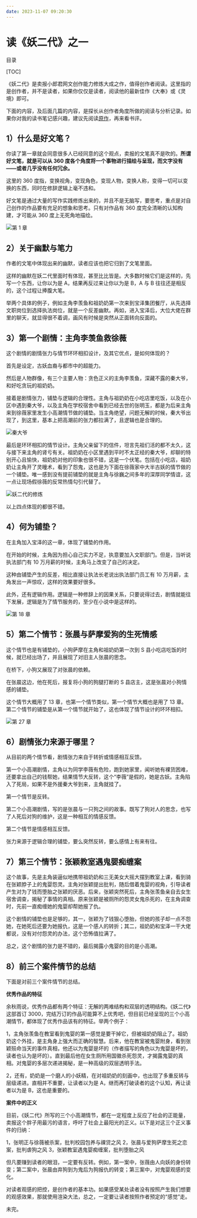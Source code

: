 ```yaml
---
date: 2023-11-07 09:20:30
---
```

# 读《妖二代》之一

目录

[TOC]

《妖二代》是卖报小郎君网文创作能力修炼大成之作，值得创作者阅读。这里指的是创作者，并不是读者，如果你仅仅是读者，阅读他的最新佳作《大奉》或《灵境》即可。

下面的内容，及后面几篇的内容，是探长从创作者角度所做的阅读与分析记录。如果你对我的读书笔记感兴趣，建议先阅读[原作](https://www.xbiquge.bz/book/42491/)，再来看书评。

## 1）什么是好文笔？

你读了第一章就会同意很多人已经同意的这个观点，卖报的文笔真不是吹的。**所谓好文笔，就是可以从 360 度各个角度将一个事物进行描绘与呈现，而文字没有——或者几乎没有任何冗余。**

这里的 360 度指，变换视角，变现角色，变现人物，变换人称，变得一切可以变换的东西，同时在修辞逻辑上毫不违和。

好文笔是通过大量的写作实践修炼出来的，并且不是无脑写，要思考，重点是对自己创作的作品要有充足的想象和思考。只有对作品有 360 度完全清晰的认知构建，才可能从 360 度上无死角地描绘。

![第 1 章](./assets/F-NcYUgbEAApCe8.jpeg)

## 2）关于幽默与笔力

作者的文笔中体现出来的幽默，读者应该也把它归到了文笔里面。

这样的幽默在妖二代里面时有体现，甚至比比皆是。大多数时候它们是这样的，先写一个东西，让你以为是 A，结果再反过来让你以为是 B，A 与 B 往往还是相反的，这个过程让捧腹大笔。

举两个具体的例子，例如主角李羡鱼和祖奶奶第一次来到宝泽集团餐厅，从先选择文职岗位到选择执法岗位，就是一个反差幽默。再如，进入宝泽后，大位大佬在群里的聊天，就显得很不着调，画风有时候是突然从正面转向反面的。

## 3）第一个剧情：主角李羡鱼救徐薇

这个剧情的剧情张力与情节环环相扣设计，及其它优点，是如何体现的？

首先是设定，古妖血裔与都市中的超能力。

然后是人物群像，有三个主要人物：贪色正义的主角李羡鱼，深藏不露的秦大爷，和好吃贪玩的祖奶奶。

接着是剧情张力，铺垫与逻辑的合理性。主角与祖奶奶在小吃店里吃饭，以及在小区中遇到秦大爷，以及主角在学校宿舍中看到已经去世的张明玉，都是为后来主角来到徐薇家里发生小高潮情节做的铺垫。当主角绝望，问题无解的时候，秦大爷出现了，到这里，基本上把高潮前的张力都拉满了，且逻辑也是合理的。

![秦大爷](./assets/F-PKD7tbIAAOgrq.jpeg)

最后是环环相扣的情节设计。主角父亲留下的信件，坦言先祖们活的都不太久，这与接下来主角的肾亏有关。祖奶奶在小区里遇到平时不太正经的秦大爷，却聊的特别开心且愉快，祖奶奶对他的印象也很不错，这是一个伏笔。包括在小吃店，祖奶奶让主角开了灵曈术，看到了怨鬼，这也是为下面在徐薇家中大半古妖的情节做的一个铺垫。唯一感到没有提前铺垫的就是主角与徐巍之间多年的深厚同学情谊，这一点让现场假徐薇的反常热情勾引代替了。

![妖二代的修炼](./assets/image-20231107092407841.png)

以上四点体现的都很不错。

## 4）何为铺垫？

在主角加入宝泽的这一章，体现了铺垫的作用。

在开始的时候，主角因为担心自己实力不足，执意要加入文职部门。但是，当听说执法部门有 10 万月薪的时候，主角马上改变了自己的决定。

这种由铺垫产生的反差，相比直接让执法长老说出执法部门员工有 10 万月薪，主角发出一声惊叹，这样的效果要好很多。

此外，还有逻辑作用。逻辑是一种修辞上的因果关系，只要说得过去，剧情就能往下发展，逻辑是为了情节服务的，至少在小说中是这样的。

![第 18 章](./assets/F-PK29Va4AABDtg.jpeg)

## 5）第二个情节：张晨与萨摩爱狗的生死情感

这个情节也是有铺垫的，小狗萨摩在主角和祖奶奶第一次到 S 县小吃店吃饭的时候，就已经出场了，并且展现了对旧主人张晨的思念。

在桥下，小狗又展现了对张晨的依赖。

在张晨这边，他在死后，报复将小狗的狗腿打断的 S 县店主，这是张晨对小狗情感的铺垫。

这个情节大概用了 13 章，也第一个情节类似，第一个情节大概也是用了 13 章。第二个情节的铺垫是从第一个情节就开始了，这也体现了情节设计的环环相扣。

![第 27 章](./assets/F-QUtQXXQAAn8yi.jpeg)

## 6）剧情张力来源于哪里？

从目前的两个情节看，剧情张力来自于转折或情感相互反馈。

第一个小高潮剧情，主角以为同学李薇有危险，跑到她家里，闻听她有裸货困难，还要拿出自己的钱帮她，结果情节大反转，这个“李薇”是假的，她是古妖。主角陷入了死局，如果不是外援秦大爷到来，主角就挂了。

第一个情节是反转。

第二个小高潮剧情，写的是张晨与一只狗之间的故事。既写了狗对人的思念，也写了人死后对狗的维护，这是一种相互的情感反馈。

第二个情节是情感相互反馈。

张力来源于逻辑合理的铺垫，要么突然反转，要么感情上有来有往。

## 7）第三个情节：张颖教室遇鬼婴痴缠案

这个故事，先是主角装逼似地携带祖奶奶和三无美女大摇大摆到教室上课，看到骑在张颖脖子上的鬼婴怨灵。主角对张颖提出批判，随后借着鬼婴的视角，引导读者产生对为了钱而堕胎之张颖的厌恶。后来，张颖突然死后，主角张羡鱼亲自去女生宿舍调查，揭秘了事情的真相。原来张颖是被厕所的怨灵女鬼杀死的，在主角调查时，先前一直痴缠她的鬼婴却帮她报了仇。

这个剧情的铺垫也是足够的，其一，张颖为了钱狠心堕胎，但她的孩子却一点不怨她，在她死后还要为她报仇，这是一个感人的转折；其二，祖奶奶和宝泽一干大佬都说，没有对付怨灵的办法，这个恐怖值拉满了。

总之，这个剧情的张力是不错的，最后揭露小鬼婴的目的是小高潮。

## 8）前三个案件情节的总结

下面是对前三个案件情节的总结。

**优秀作品的特征**

余秋雨说，优秀作品都有两个特征：无解的两难结构和双层的透明结构。《妖二代》这部首订 3000，完结万订的作品可能算不上优秀吧，但目前已经呈现的三个小高潮情节，都体现了优秀作品该有的特征。举两个例子：

1，主角张羡鱼在教室看到鬼婴的第一感觉是要干掉它，但被祖奶奶阻止了。祖奶奶这个外挂，是主角身上强大而正确的智慧。后来，他在教室被鬼婴附身，看到张颖殒命当天的事件真相，他还以为鬼婴是坏的（作者描写的角色以为鬼婴是坏的，读者也认为是坏的）。直到最后他在女生厕所用国徽杀死怨灵，才揭露鬼婴的真相。对鬼婴的多层次递进揭秘，是一种高级的双层透明手法。

2，还有，奶奶是一个磨人的小妖精，在对祖奶奶的刻画中，也出现了多重反转与层级递进。直相并不重要，让读者以为是 A，继而再打破读者的这个认知，再让读者以为是 B，这也是重要的。

**案件中的正义**

目前，《妖二代》所写的三个小高潮情节，都在一定程度上反应了社会的正能量，卖报这个胖子用最污的语言，呼吁了社会上最阳光的正义。以下是对这三个正义事件的归纳：

1，张明正与徐薇被杀案，批判校园包养与祼贷之风
2，张晨与爱狗萨摩生死之恋案，批判虐狗之风
3，张颖教室遇鬼婴痴缠案，批判堕胎之风

但凡要赚到读者的眼泪，一定要有反转。例如，第一案中，张薇由人向妖的身份转变；第二案中，张晨由弃狗到为鬼后为狗报仇的转变；第三案中，对鬼婴观感的变化。

对读者观感的把控，是创作者的基本功。如果感受某处读者没有按照产生我们想要的观感效果，那就使用渲染大法，总之，一定要让读者按照作者预定的“感觉”走。

未完。
